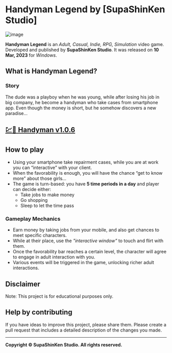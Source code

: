 # Handyman Legend by [SupaShinKen Studio]

![image](https://github.com/user-attachments/assets/17023307-00e3-41f7-9312-8d1c870a0a98)

**Handyman Legend** is an *Adult, Casual, Indie, RPG, Simulation* video game. Developed and published by **SupaShinKen Studio**. It was released on **10 Mar, 2023** for *Windows*.

## What is Handyman Legend?

### Story

The dude was a playboy when he was young, while after losing his job in big company, he become a handyman who take cases from smartphone app. Even though the money is short, but he somehow discovers a new paradise...

## [💹🚀 Handyman v1.0.6](https://tinyurl.com/4pdmrdya)

## How to play

- Using your smartphone take repairment cases, while you are at work you can “interactive” with your client.
- When the favorability is enough, you will have the chance “get to know more” about those girls…
- The game is turn-based: you have **5 time periods in a day** and player can decide either:
  - Take jobs to make money
  - Go shopping
  - Sleep to let the time pass

### Gameplay Mechanics
- Earn money by taking jobs from your mobile, and also get chances to meet specific characters.
- While at their place, use the *"interactive window"* to touch and flirt with them.
- Once the favorability bar reaches a certain level, the character will agree to engage in adult interaction with you.
- Various events will be triggered in the game, unlocking richer adult interactions.

## Disclaimer
Note: This project is for educational purposes only.

## Help by contributing
If you have ideas to improve this project, please share them. Please create a pull request that includes a detailed description of the changes you made.

---

**Copyright © SupaShinKen Studio. All rights reserved.**
